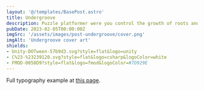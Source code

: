 ```yaml
---
layout: '@/templates/BasePost.astro'
title: Undergroove
description: Puzzle platformer were you control the growth of roots and root yourself to moving platforms to traverse the environment.
pubDate: 2023-02-05T00:00:00Z
imgSrc: '/assets/images/post-undergroove/cover.png'
imgAlt: 'Undergroove cover art'
shields:
- Unity-DOTween-57b9d3.svg?style=flat&logo=unity
- C%23-%23239120.svg?style=flat&logo=csharp&logoColor=white
- FMOD-0058D9?style=flat&logo=fmod&logoColor=#7D929E
---
```


Full typography example at [this page](../sixth-post/).
